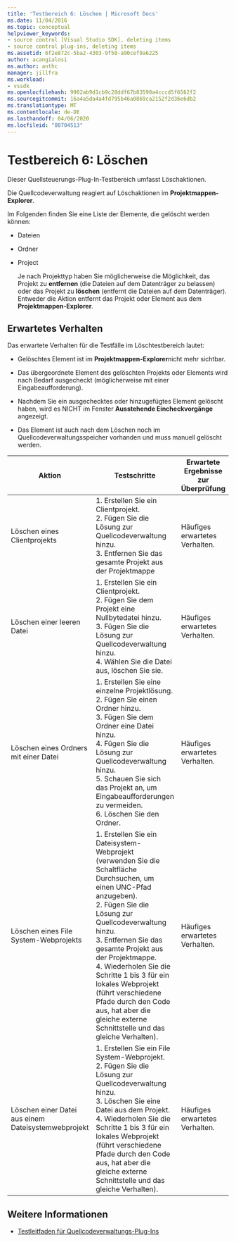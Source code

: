 ```yaml
---
title: 'Testbereich 6: Löschen | Microsoft Docs'
ms.date: 11/04/2016
ms.topic: conceptual
helpviewer_keywords:
- source control [Visual Studio SDK], deleting items
- source control plug-ins, deleting items
ms.assetid: 6f2e872c-5ba2-4303-9f50-a90cef9a6225
author: acangialosi
ms.author: anthc
manager: jillfra
ms.workload:
- vssdk
ms.openlocfilehash: 9902ab9d1cb9c28ddf67b83590a4cccd5f6562f2
ms.sourcegitcommit: 16a4a5da4a4fd795b46a0869ca2152f2d36e6db2
ms.translationtype: MT
ms.contentlocale: de-DE
ms.lasthandoff: 04/06/2020
ms.locfileid: "80704513"
---
```

# <a name="test-area-6-delete"></a>Testbereich 6: Löschen
Dieser Quellsteuerungs-Plug-In-Testbereich umfasst Löschaktionen.

 Die Quellcodeverwaltung reagiert auf Löschaktionen im **Projektmappen-Explorer**.

 Im Folgenden finden Sie eine Liste der Elemente, die gelöscht werden können:

- Dateien

- Ordner

- Project

  Je nach Projekttyp haben Sie möglicherweise die Möglichkeit, das Projekt zu **entfernen** (die Dateien auf dem Datenträger zu belassen) oder das Projekt zu **löschen** (entfernt die Dateien auf dem Datenträger). Entweder die Aktion entfernt das Projekt oder Element aus dem **Projektmappen-Explorer**.

## <a name="expected-behavior"></a>Erwartetes Verhalten
 Das erwartete Verhalten für die Testfälle im Löschtestbereich lautet:

- Gelöschtes Element ist im **Projektmappen-Explorer**nicht mehr sichtbar.

- Das übergeordnete Element des gelöschten Projekts oder Elements wird nach Bedarf ausgecheckt (möglicherweise mit einer Eingabeaufforderung).

- Nachdem Sie ein ausgechecktes oder hinzugefügtes Element gelöscht haben, wird es NICHT im Fenster **Ausstehende Eincheckvorgänge** angezeigt.

- Das Element ist auch nach dem Löschen noch im Quellcodeverwaltungsspeicher vorhanden und muss manuell gelöscht werden.

|Aktion|Testschritte|Erwartete Ergebnisse zur Überprüfung|
|------------|----------------|--------------------------------|
|Löschen eines Clientprojekts|1. Erstellen Sie ein Clientprojekt.<br />2. Fügen Sie die Lösung zur Quellcodeverwaltung hinzu.<br />3. Entfernen Sie das gesamte Projekt aus der Projektmappe|Häufiges erwartetes Verhalten.|
|Löschen einer leeren Datei|1. Erstellen Sie ein Clientprojekt.<br />2. Fügen Sie dem Projekt eine Nullbytedatei hinzu.<br />3. Fügen Sie die Lösung zur Quellcodeverwaltung hinzu.<br />4. Wählen Sie die Datei aus, löschen Sie sie.|Häufiges erwartetes Verhalten.|
|Löschen eines Ordners mit einer Datei|1. Erstellen Sie eine einzelne Projektlösung.<br />2. Fügen Sie einen Ordner hinzu.<br />3. Fügen Sie dem Ordner eine Datei hinzu.<br />4. Fügen Sie die Lösung zur Quellcodeverwaltung hinzu.<br />5. Schauen Sie sich das Projekt an, um Eingabeaufforderungen zu vermeiden.<br />6. Löschen Sie den Ordner.|Häufiges erwartetes Verhalten.|
|Löschen eines File System-Webprojekts|1. Erstellen Sie ein Dateisystem-Webprojekt (verwenden Sie die Schaltfläche Durchsuchen, um einen UNC-Pfad anzugeben).<br />2. Fügen Sie die Lösung zur Quellcodeverwaltung hinzu.<br />3. Entfernen Sie das gesamte Projekt aus der Projektmappe.<br />4. Wiederholen Sie die Schritte 1 bis 3 für ein lokales Webprojekt (führt verschiedene Pfade durch den Code aus, hat aber die gleiche externe Schnittstelle und das gleiche Verhalten).|Häufiges erwartetes Verhalten.|
|Löschen einer Datei aus einem Dateisystemwebprojekt|1. Erstellen Sie ein File System-Webprojekt.<br />2. Fügen Sie die Lösung zur Quellcodeverwaltung hinzu.<br />3. Löschen Sie eine Datei aus dem Projekt.<br />4. Wiederholen Sie die Schritte 1 bis 3 für ein lokales Webprojekt (führt verschiedene Pfade durch den Code aus, hat aber die gleiche externe Schnittstelle und das gleiche Verhalten).|Häufiges erwartetes Verhalten.|

## <a name="see-also"></a>Weitere Informationen
- [Testleitfaden für Quellcodeverwaltungs-Plug-Ins](../../extensibility/internals/test-guide-for-source-control-plug-ins.md)
